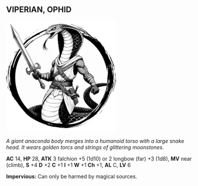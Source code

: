 ## VIPERIAN, OPHID

![](images/viperian-ophid.webp)

_A giant anaconda body merges into a humanoid torso with a large snake head. It wears golden torcs and strings of glittering moonstones._

**AC** 14, **HP** 28, **ATK** 3 falchion +5 (1d10) or 2 longbow (far) +3 (1d8), **MV** near (climb), **S** +4 **D** +2 **C** +1 **I** +1 **W** +1 **Ch** +1, **AL** C, **LV** 6

**Impervious:** Can only be harmed by magical sources.

